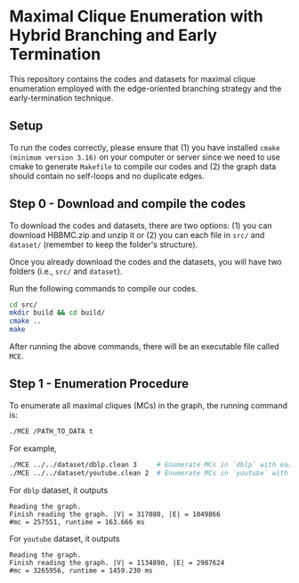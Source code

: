 # Maximal Clique Enumeration with Hybrid Branching and Early Termination

This repository contains the codes and datasets for maximal clique enumeration employed with the edge-oriented branching strategy and the early-termination technique. 

## Setup

To run the codes correctly, please ensure that (1) you have installed `cmake (minimum version 3.16)` on your computer or server since we need to use cmake to generate `Makefile` to compile our codes and (2) the graph data should contain no self-loops and no duplicate edges. 

## Step 0 - Download and compile the codes

To download the codes and datasets, there are two options: (1) you can download HBBMC.zip and unzip it or (2) you can each file in `src/` and `dataset/` (remember to keep the folder's structure). 

Once you already download the codes and the datasets, you will have two folders (i.e., `src/` and `dataset`). 

Run the following commands to compile our codes. 

```bash
cd src/
mkdir build && cd build/
cmake ..
make
```

After running the above commands, there will be an executable file called `MCE`. 

## Step 1 - Enumeration Procedure

To enumerate all maximal cliques (MCs) in the graph, the running command is: 

```bash
./MCE /PATH_TO_DATA t
```

For example, 

```bash
./MCE ../../dataset/dblp.clean 3     # Enumerate MCs in `dblp` with early-termination in 3-plex
./MCE ../../dataset/youtube.clean 2  # Enumerate MCs in `youtube` with early-termination in 2-plex
```

For `dblp` dataset, it outputs

```
Reading the graph.
Finish reading the graph. |V| = 317080, |E| = 1049866
#mc = 257551, runtime = 163.666 ms
```

For `youtube` dataset, it outputs

```
Reading the graph.
Finish reading the graph. |V| = 1134890, |E| = 2987624
#mc = 3265956, runtime = 1459.230 ms
```

